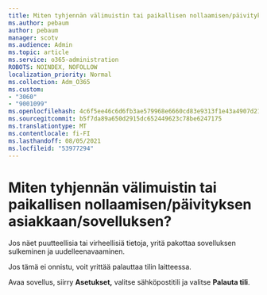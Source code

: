 ```yaml
---
title: Miten tyhjennän välimuistin tai paikallisen nollaamisen/päivityksen asiakkaan/sovelluksen?
ms.author: pebaum
author: pebaum
manager: scotv
ms.audience: Admin
ms.topic: article
ms.service: o365-administration
ROBOTS: NOINDEX, NOFOLLOW
localization_priority: Normal
ms.collection: Adm_O365
ms.custom:
- "3060"
- "9001099"
ms.openlocfilehash: 4c6f5ee46c6d6fb3ae579968e6660cd83e9313f1e43a4907d212a39f6eee9b6c
ms.sourcegitcommit: b5f7da89a650d2915dc652449623c78be6247175
ms.translationtype: MT
ms.contentlocale: fi-FI
ms.lasthandoff: 08/05/2021
ms.locfileid: "53977294"
---
```

# <a name="how-do-i-clear-the-cache-or-locally-resetrefresh-the-clientapp"></a>Miten tyhjennän välimuistin tai paikallisen nollaamisen/päivityksen asiakkaan/sovelluksen?

Jos näet puutteellisia tai virheellisiä tietoja, yritä pakottaa sovelluksen sulkeminen ja uudelleenavaaminen.  

Jos tämä ei onnistu, voit yrittää palauttaa tilin laitteessa.
 
Avaa sovellus, siirry **Asetukset,** valitse sähköpostitili ja valitse **Palauta tili**.